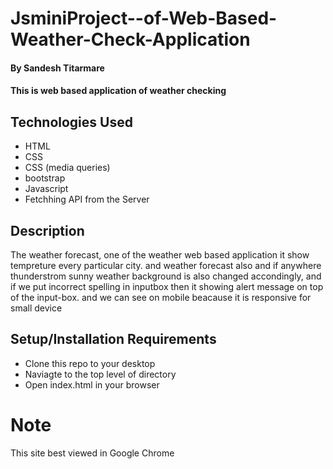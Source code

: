 # JsminiProject--of-Web-Based-Weather-Check-Application

#### By Sandesh Titarmare

#### This is web based application of weather checking 

## Technologies Used
    

* HTML
* CSS
* CSS (media queries)
* bootstrap
* Javascript
* Fetchhing API from the Server

## Description
The weather forecast, one of the  weather web based application it show tempreture every particular city.  and weather forecast also and if anywhere thunderstrom
sunny weather background is also changed accondingly, and if we put incorrect spelling in inputbox then it showing alert message on top of the input-box.
and we can see on mobile beacause it is responsive for small device

## Setup/Installation Requirements

* Clone this repo to your desktop
* Naviagte to the top level of directory
* Open index.html in your browser

# Note 
This site best viewed in Google Chrome
